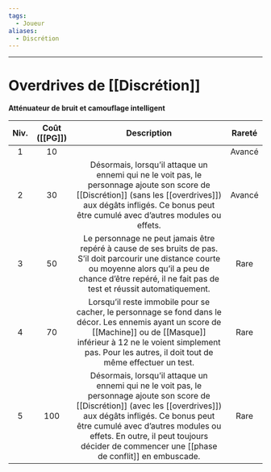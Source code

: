 ```yaml
---
tags:
  - Joueur
aliases:
  - Discrétion
---
```

___
# Overdrives de [[Discrétion]]
**Atténuateur de bruit et camouflage intelligent**

| Niv. | Coût ([[PG]]) |                                                                                                                                                 Description                                                                                                                                                  | Rareté |
| :--: | :-----------: | :----------------------------------------------------------------------------------------------------------------------------------------------------------------------------------------------------------------------------------------------------------------------------------------------------------: | :----: |
|  1   |      10       |                                                                                                                                                                                                                                                                                                              | Avancé |
|  2   |      30       |                                            Désormais, lorsqu’il attaque un ennemi qui ne le voit pas, le personnage ajoute son score de [[Discrétion]] (sans les [[overdrives]]) aux dégâts infligés. Ce bonus peut être cumulé avec d’autres modules ou effets.                                             | Avancé |
|  3   |      50       |                                           Le personnage ne peut jamais être repéré à cause de ses bruits de pas. S’il doit parcourir une distance courte ou moyenne alors qu’il a peu de chance d’être repéré, il ne fait pas de test et réussit automatiquement.                                            |  Rare  |
|  4   |      70       |                                Lorsqu’il reste immobile pour se cacher, le personnage se fond dans le décor. Les ennemis ayant un score de [[Machine]] ou de [[Masque]] inférieur à 12 ne le voient simplement pas. Pour les autres, il doit tout de même effectuer un test.                                 |  Rare  |
|  5   |      100      | Désormais, lorsqu’il attaque un ennemi qui ne le voit pas, le personnage ajoute son score de [[Discrétion]] (avec les [[overdrives]]) aux dégâts infligés. Ce bonus peut être cumulé avec d’autres modules ou effets. En outre, il peut toujours décider de commencer une [[phase de conflit]] en embuscade. |  Rare  |
